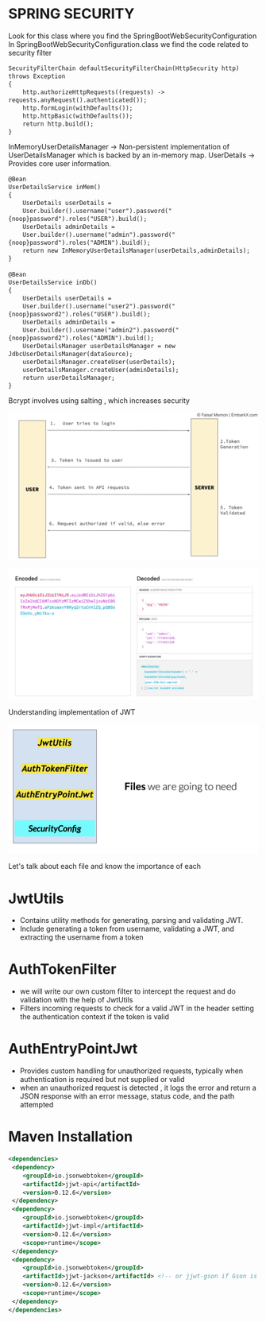 # SPRING SECURITY
Look for this class where you find the SpringBootWebSecurityConfiguration
In SpringBootWebSecurityConfiguration.class we find the code related to security filter

    SecurityFilterChain defaultSecurityFilterChain(HttpSecurity http) throws Exception 
    {
        http.authorizeHttpRequests((requests) -> requests.anyRequest().authenticated());
        http.formLogin(withDefaults());
        http.httpBasic(withDefaults());
        return http.build();
    }

InMemoryUserDetailsManager -> Non-persistent implementation of UserDetailsManager which is backed by an in-memory map.
UserDetails -> Provides core user information.

    @Bean
    UserDetailsService inMem()
    {
        UserDetails userDetails = 
        User.builder().username("user").password("{noop}password").roles("USER").build();
        UserDetails adminDetails = 
        User.builder().username("admin").password("{noop}password").roles("ADMIN").build();
        return new InMemoryUserDetailsManager(userDetails,adminDetails);
    }

    @Bean
    UserDetailsService inDb()
    {
        UserDetails userDetails = 
        User.builder().username("user2").password("{noop}password2").roles("USER").build();
        UserDetails adminDetails = 
        User.builder().username("admin2").password("{noop}password2").roles("ADMIN").build();
        UserDetailsManager userDetailsManager = new JdbcUserDetailsManager(dataSource);
        userDetailsManager.createUser(userDetails);
        userDetailsManager.createUser(adminDetails);
        return userDetailsManager;
    }

Bcrypt involves using salting , which increases security 



![JWT_Image](/images/jwt.png)

![JWT_Structure](/images/jwt_str.png)

Understanding implementation of JWT 

![JWT_FilesInvolved](/images/jwt_files.png)

Let's talk about each file and know the importance of each

# JwtUtils
 - Contains utility methods for generating, parsing and validating JWT.
 - Include generating a token from username, validating a JWT, and extracting the username from a token 

# AuthTokenFilter
 - we will write our own custom filter to intercept the request and do validation with the help of JwtUtils
 - Filters incoming requests to check for a valid JWT in the header 
    setting the authentication context if the token is valid

# AuthEntryPointJwt
 - Provides custom handling for unauthorized requests, 
    typically when authentication is required but not supplied or valid 
 - when an unauthorized request is detected , it logs the error and return 
    a JSON response with an error message, status code, and the path attempted

# Maven Installation 
```xml
<dependencies>
 <dependency>
    <groupId>io.jsonwebtoken</groupId>
    <artifactId>jjwt-api</artifactId>
    <version>0.12.6</version>
 </dependency>
 <dependency>
    <groupId>io.jsonwebtoken</groupId>
    <artifactId>jjwt-impl</artifactId>
    <version>0.12.6</version>
    <scope>runtime</scope>
 </dependency>
 <dependency>
    <groupId>io.jsonwebtoken</groupId>
    <artifactId>jjwt-jackson</artifactId> <!-- or jjwt-gson if Gson is preferred -->
    <version>0.12.6</version>
    <scope>runtime</scope>
 </dependency>
</dependencies>
```